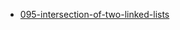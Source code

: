 - [095-intersection-of-two-linked-lists](https://leetcode.com/problems/intersection-of-two-linked-lists/)